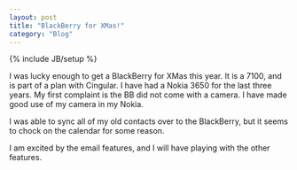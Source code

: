 ```yaml
---
layout: post
title: "BlackBerry for XMas!"
category: "Blog"
---
```

{% include JB/setup %}

I was lucky enough to get a BlackBerry for XMas this year. It is a 7100, and is part of a plan with Cingular. I have had a Nokia 3650 for the last three years. My first complaint is the BB did not come with a camera. I have made good use of my camera in my Nokia.

I was able to sync all of my old contacts over to the BlackBerry, but it seems to chock on the calendar for some reason.

I am excited by the email features, and I will have playing with the other features.